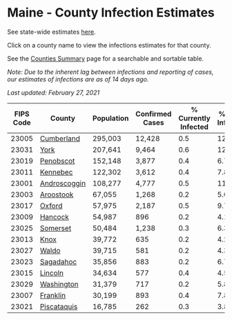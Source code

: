 # Maine - County Infection Estimates

See state-wide estimates [here](/infections/us-me).

Click on a county name to view the infections estimates for that county.

See the [Counties Summary](/infections/summary-counties) page for a searchable and sortable table.

*Note: Due to the inherent lag between infections and reporting of cases, our estimates of infections are as of 14 days ago.*

*Last updated: February 27, 2021*

|   FIPS Code |                       County |   Population |   Confirmed Cases |   % Currently Infected |   % Total Infected |
|-------------|------------------------------|--------------|-------------------|------------------------|--------------------|
|       23005 |     [Cumberland](cumberland) |      295,003 |            12,428 |                    0.5 |               12.3 |
|       23031 |                 [York](york) |      207,641 |             9,464 |                    0.6 |               12.3 |
|       23019 |       [Penobscot](penobscot) |      152,148 |             3,877 |                    0.4 |                6.7 |
|       23011 |         [Kennebec](kennebec) |      122,302 |             3,612 |                    0.4 |                7.8 |
|       23001 | [Androscoggin](androscoggin) |      108,277 |             4,777 |                    0.5 |               11.9 |
|       23003 |       [Aroostook](aroostook) |       67,055 |             1,268 |                    0.2 |                5.0 |
|       23017 |             [Oxford](oxford) |       57,975 |             2,187 |                    0.5 |                9.7 |
|       23009 |           [Hancock](hancock) |       54,987 |               896 |                    0.2 |                4.1 |
|       23025 |         [Somerset](somerset) |       50,484 |             1,238 |                    0.3 |                6.3 |
|       23013 |                 [Knox](knox) |       39,772 |               635 |                    0.2 |                4.2 |
|       23027 |               [Waldo](waldo) |       39,715 |               581 |                    0.2 |                4.3 |
|       23023 |       [Sagadahoc](sagadahoc) |       35,856 |               883 |                    0.2 |                6.7 |
|       23015 |           [Lincoln](lincoln) |       34,634 |               577 |                    0.4 |                4.5 |
|       23029 |     [Washington](washington) |       31,379 |               717 |                    0.2 |                5.8 |
|       23007 |         [Franklin](franklin) |       30,199 |               893 |                    0.4 |                7.8 |
|       23021 |   [Piscataquis](piscataquis) |       16,785 |               262 |                    0.3 |                3.8 |